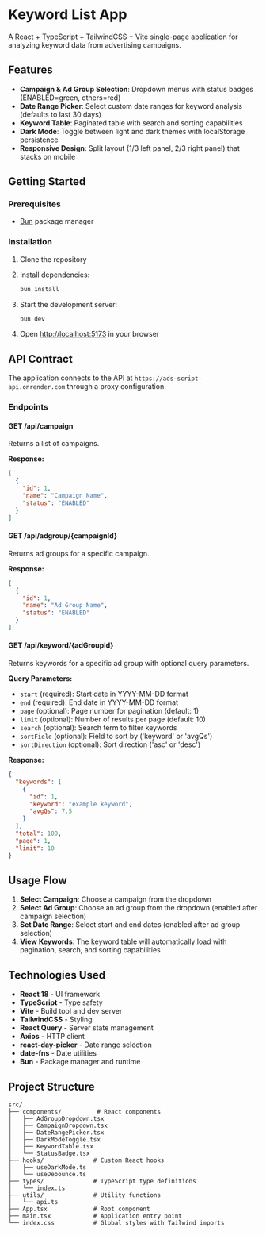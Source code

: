 # Keyword List App

A React + TypeScript + TailwindCSS + Vite single-page application for analyzing keyword data from advertising campaigns.

## Features

- **Campaign & Ad Group Selection**: Dropdown menus with status badges (ENABLED=green, others=red)
- **Date Range Picker**: Select custom date ranges for keyword analysis (defaults to last 30 days)
- **Keyword Table**: Paginated table with search and sorting capabilities
- **Dark Mode**: Toggle between light and dark themes with localStorage persistence
- **Responsive Design**: Split layout (1/3 left panel, 2/3 right panel) that stacks on mobile

## Getting Started

### Prerequisites

- [Bun](https://bun.sh/) package manager

### Installation

1. Clone the repository
2. Install dependencies:
   ```bash
   bun install
   ```

3. Start the development server:
   ```bash
   bun dev
   ```

4. Open [http://localhost:5173](http://localhost:5173) in your browser

## API Contract

The application connects to the API at `https://ads-script-api.onrender.com` through a proxy configuration.

### Endpoints

#### GET /api/campaign
Returns a list of campaigns.

**Response:**
```json
[
  {
    "id": 1,
    "name": "Campaign Name",
    "status": "ENABLED"
  }
]
```

#### GET /api/adgroup/{campaignId}
Returns ad groups for a specific campaign.

**Response:**
```json
[
  {
    "id": 1,
    "name": "Ad Group Name",
    "status": "ENABLED"
  }
]
```

#### GET /api/keyword/{adGroupId}
Returns keywords for a specific ad group with optional query parameters.

**Query Parameters:**
- `start` (required): Start date in YYYY-MM-DD format
- `end` (required): End date in YYYY-MM-DD format
- `page` (optional): Page number for pagination (default: 1)
- `limit` (optional): Number of results per page (default: 10)
- `search` (optional): Search term to filter keywords
- `sortField` (optional): Field to sort by ('keyword' or 'avgQs')
- `sortDirection` (optional): Sort direction ('asc' or 'desc')

**Response:**
```json
{
  "keywords": [
    {
      "id": 1,
      "keyword": "example keyword",
      "avgQs": 7.5
    }
  ],
  "total": 100,
  "page": 1,
  "limit": 10
}
```

## Usage Flow

1. **Select Campaign**: Choose a campaign from the dropdown
2. **Select Ad Group**: Choose an ad group from the dropdown (enabled after campaign selection)
3. **Set Date Range**: Select start and end dates (enabled after ad group selection)
4. **View Keywords**: The keyword table will automatically load with pagination, search, and sorting capabilities

## Technologies Used

- **React 18** - UI framework
- **TypeScript** - Type safety
- **Vite** - Build tool and dev server
- **TailwindCSS** - Styling
- **React Query** - Server state management
- **Axios** - HTTP client
- **react-day-picker** - Date range selection
- **date-fns** - Date utilities
- **Bun** - Package manager and runtime

## Project Structure

```
src/
├── components/          # React components
│   ├── AdGroupDropdown.tsx
│   ├── CampaignDropdown.tsx
│   ├── DateRangePicker.tsx
│   ├── DarkModeToggle.tsx
│   ├── KeywordTable.tsx
│   └── StatusBadge.tsx
├── hooks/              # Custom React hooks
│   ├── useDarkMode.ts
│   └── useDebounce.ts
├── types/              # TypeScript type definitions
│   └── index.ts
├── utils/              # Utility functions
│   └── api.ts
├── App.tsx             # Root component
├── main.tsx            # Application entry point
└── index.css           # Global styles with Tailwind imports
```
